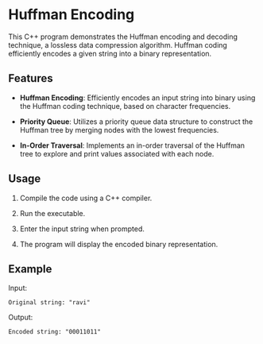 
# Huffman Encoding  

This C++ program demonstrates the Huffman encoding and decoding technique, a lossless data compression algorithm. Huffman coding efficiently encodes a given string into a binary representation.

## Features

- **Huffman Encoding**: Efficiently encodes an input string into binary using the Huffman coding technique, based on character frequencies.

- **Priority Queue**: Utilizes a priority queue data structure to construct the Huffman tree by merging nodes with the lowest frequencies.

- **In-Order Traversal**: Implements an in-order traversal of the Huffman tree to explore and print values associated with each node.

## Usage

1. Compile the code using a C++ compiler.

2. Run the executable.

3. Enter the input string when prompted.

4. The program will display the encoded binary representation.

## Example

Input:
```
Original string: "ravi"
```

Output:
```
Encoded string: "00011011"
 
```

 

 

 

 

 

 
 
